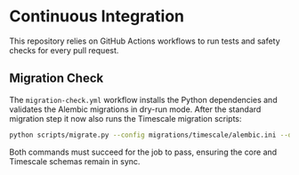 # Continuous Integration

This repository relies on GitHub Actions workflows to run tests and safety checks for every pull request.

## Migration Check

The `migration-check.yml` workflow installs the Python dependencies and validates the Alembic migrations in dry-run mode. After the standard migration step it now also runs the Timescale migration scripts:

```bash
python scripts/migrate.py --config migrations/timescale/alembic.ini --dry-run
```

Both commands must succeed for the job to pass, ensuring the core and Timescale schemas remain in sync.
